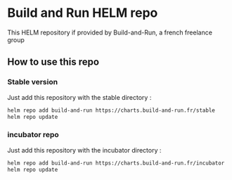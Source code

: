 # Build and Run HELM repo

This HELM repository if provided by Build-and-Run, a french freelance group

## How to use this repo

### Stable version

Just add this repository with the stable directory :

```sh
helm repo add build-and-run https://charts.build-and-run.fr/stable
helm repo update
```

### incubator repo

Just add this repository with the incubator directory :

```sh
helm repo add build-and-run https://charts.build-and-run.fr/incubator
helm repo update
```

